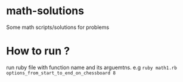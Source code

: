 # math-solutions
Some math scripts/solutions for problems

# How to run ?
run ruby file with function name and its arguemtns.
e.g ```ruby math1.rb options_from_start_to_end_on_chessboard 8```
